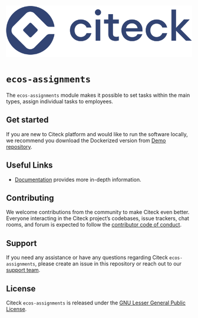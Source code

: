 ![Citeck ECOS Logo](https://raw.githubusercontent.com/Citeck/ecos-ui/develop/public/img/logo/ecos-logo.svg)

# `ecos-assignments`

The `ecos-assignments` module makes it possible to set tasks within the main types, assign individual tasks to employees.
## Get started

If you are new to Citeck platform and would like to run the software locally, we recommend you download the Dockerized version from [Demo repository](https://github.com/Citeck/ecos-community-demo).

## Useful Links

- [Documentation](https://citeck-ecos.readthedocs.io/ru/latest/index.html) provides more in-depth information.

## Contributing

We welcome contributions from the community to make Citeck even better. Everyone interacting in the Citeck project’s codebases, issue trackers, chat rooms, and forum is expected to follow the [contributor code of conduct](https://github.com/rubygems/rubygems/blob/master/CODE_OF_CONDUCT.md).

## Support

If you need any assistance or have any questions regarding Citeck `ecos-assignments`, please create an issue in this repository or reach out to our [support team](mailto:support@citeck.ru).

## License

Citeck `ecos-assignments` is released under the [GNU Lesser General Public License](LICENSE).
